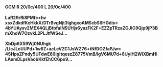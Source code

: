 #### GCM R 20/0c/400 L 20/0c/400
**LuR29rRi8PMfc+hv**<br/>**xsxZdkdfKcHkkX/DTrBvgNjt3lghgxoAMScbS6HGdis=**<br/>**4bYUAysv2MEX4QLjBtbfaINSUHjs6yazFK2F+EZZpTRzaZGJIG9Qjp9jP3BmXhoW7OzvkL2PLJtfWSeJ...**<br/><br/>
**XbDp6X59Wj0NUhgk**<br/>**/LIcJLeUUPd+1w6Z+acLeVZC1JsWZ76+tNfDOZfaPJw=**<br/>**4SHpsZPndy5UFdwE86igltqeszZ8775VmB/lgV6MU7d+6UyIH2WlXBmHILAemDLpsVaobKkfEhCC6po9...**